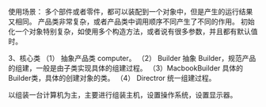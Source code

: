 使用场景：
多个部件或者零件，都可以装配到一个对象中，但是产生的运行结果又相同。
产品类非常复杂，或者产品类中调用顺序不同产生了不同的作用。
初始化一个对象特别复杂，如使用多个构造方法，或者说有很多参数，并且都有默认值时。

3、核心类
 （1） 抽象产品类 computer。
 （2） Builder 抽象 Builder，规范产品的组建，一般是由子类实现具体的组建过程。
 （3）MacbookBuilder 具体的Builder类，具体的创建对象的类。
 （4） Directror 统一组建过程。

以组装一台计算机为主，主要进行组装主机，设置操作系统，设置显示器。
